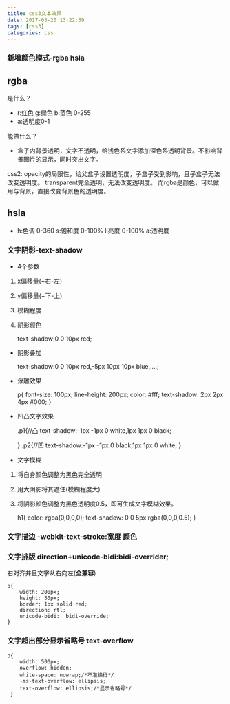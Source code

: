 ```yaml
---
title: css3文本效果
date: 2017-03-20 13:22:59
tags: [css3]
categories: css
---
```

### 新增颜色模式-rgba hsla
## rgba
是什么？
* r:红色 g:绿色 b:蓝色 0-255
* a:透明度0-1

能做什么？
*  盒子内背景透明，文字不透明，给浅色系文字添加深色系透明背景。不影响背景图片的显示，同时突出文字。   

css2:
opacity的局限性，给父盒子设置透明度，子盒子受到影响，且子盒子无法改变透明度。
transparent完全透明，无法改变透明度。
而rgba是颜色，可以做用与背景，直接改变背景色的透明度。

## hsla
* h:色调 0-360 s:饱和度 0-100% l:亮度 0-100% a:透明度  


<!-- more -->

### 文字阴影-text-shadow
* 4个参数
1. x偏移量(+右-左) 
2. y偏移量(+下-上)  
3. 模糊程度 
4. 阴影颜色 


    text-shadow:0 0 10px red;

* 阴影叠加


    text-shadow:0 0 10px red,-5px 10px 10px blue,....;

* 浮雕效果


    p{
        font-size: 100px;
        line-height: 200px;
        color: #fff;
        text-shadow: 2px 2px  4px  #000;
    }


* 凹凸文字效果   

    .p1{//凸
        text-shadow:-1px -1px  0 white,1px 1px 0 black;

    }
    .p2{//凹
        text-shadow:-1px -1px  0 black,1px 1px 0 white;
    }
  

* 文字模糊

1. 将自身颜色调整为黑色完全透明
2. 用大阴影将其遮住(模糊程度大)
3. 将阴影颜色调整为黑色透明度0.5，即可生成文字模糊效果。


    h1{
        color: rgba(0,0,0,0);
        text-shadow: 0 0 5px rgba(0,0,0,0.5);
    }

### 文字描边 -webkit-text-stroke:宽度 颜色
### 文字排版 direction+unicode-bidi:bidi-overrider;
右对齐并且文字从右向左(**全兼容**)

    p{
        width: 200px;
        height: 50px;
        border: 1px solid red;
        direction: rtl;
        unicode-bidi:  bidi-override;
    }

### 文字超出部分显示省略号 text-overflow

    p{
        width: 500px;
        overflow: hidden;
        white-space: nowrap;/*不准换行*/
        -ms-text-overflow: ellipsis;
        text-overflow: ellipsis;/*显示省略号*/
     }